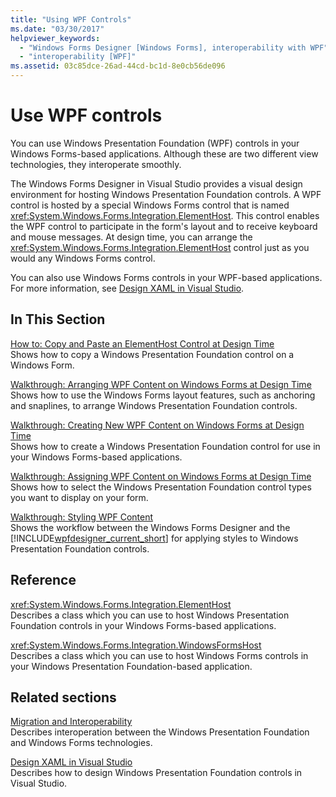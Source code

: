 ```yaml
---
title: "Using WPF Controls"
ms.date: "03/30/2017"
helpviewer_keywords:
  - "Windows Forms Designer [Windows Forms], interoperability with WPF"
  - "interoperability [WPF]"
ms.assetid: 03c85dce-26ad-44cd-bc1d-8e0cb56de096
---
```

# Use WPF controls

You can use Windows Presentation Foundation (WPF) controls in your Windows Forms-based applications. Although these are two different view technologies, they interoperate smoothly.

The Windows Forms Designer in Visual Studio provides a visual design environment for hosting Windows Presentation Foundation controls. A WPF control is hosted by a special Windows Forms control that is named <xref:System.Windows.Forms.Integration.ElementHost>. This control enables the WPF control to participate in the form's layout and to receive keyboard and mouse messages. At design time, you can arrange the <xref:System.Windows.Forms.Integration.ElementHost> control just as you would any Windows Forms control.

You can also use Windows Forms controls in your WPF-based applications. For more information, see [Design XAML in Visual Studio](/visualstudio/designers/designing-xaml-in-visual-studio).

## In This Section

[How to: Copy and Paste an ElementHost Control at Design Time](how-to-copy-and-paste-an-elementhost-control-at-design-time.md)\
Shows how to copy a Windows Presentation Foundation control on a Windows Form.

[Walkthrough: Arranging WPF Content on Windows Forms at Design Time](walkthrough-arranging-wpf-content-on-windows-forms-at-design-time.md)\
Shows how to use the Windows Forms layout features, such as anchoring and snaplines, to arrange Windows Presentation Foundation controls.

[Walkthrough: Creating New WPF Content on Windows Forms at Design Time](walkthrough-creating-new-wpf-content-on-windows-forms-at-design-time.md)\
Shows how to create a Windows Presentation Foundation control for use in your Windows Forms-based applications.

[Walkthrough: Assigning WPF Content on Windows Forms at Design Time](walkthrough-assigning-wpf-content-on-windows-forms-at-design-time.md)\
Shows how to select the Windows Presentation Foundation control types you want to display on your form.

[Walkthrough: Styling WPF Content](walkthrough-styling-wpf-content.md)\
Shows the workflow between the Windows Forms Designer and the [!INCLUDE[wpfdesigner_current_short](../../../../includes/wpfdesigner-current-short-md.md)] for applying styles to Windows Presentation Foundation controls.

## Reference

<xref:System.Windows.Forms.Integration.ElementHost>\
Describes a class which you can use to host Windows Presentation Foundation controls in your Windows Forms-based applications.

<xref:System.Windows.Forms.Integration.WindowsFormsHost>\
Describes a class which you can use to host Windows Forms controls in your Windows Presentation Foundation-based application.

## Related sections

[Migration and Interoperability](../../wpf/advanced/migration-and-interoperability.md)\
Describes interoperation between the Windows Presentation Foundation and Windows Forms technologies.

[Design XAML in Visual Studio](/visualstudio/designers/designing-xaml-in-visual-studio)\
Describes how to design Windows Presentation Foundation controls in Visual Studio.
